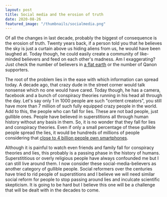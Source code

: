 ```yaml
---
layout: post
title: Social media and the erosion of truth
date: 2020-08-26
featured_image: "/thumbnails/socialmedia.png"
---
```


Of all the changes in last decade, probably the biggest of consequence is the erosion of truth. Twenty years back, if a person told you that he believes the sky is just a curtain above us hiding aliens from us, he would have been laughed at. Today though, he could easily create a community of like-minded believers and feed on each other's madness. Am I exaggerating? Just check the number of believers in [a flat earth](https://en.wikipedia.org/wiki/Modern_flat_Earth_societies) or the number of Qanon supporters.

The root of the problem lies in the ease with which information can spread today. A decade ago, that crazy dude in the street corner would talk nonsense which no one would have cared. Today though, he has a camera, facebook and a bunch of conspiracy theories running in his head all through the day. Let's say only 1 in 1000 people are such "content creators", you still have more than 7 million of such fully equipped crazy people in the world. Add to this, the people who can fall for lies. These are not bad people, just gullible ones. People have believed in superstitions all through human history without any basis in them. So, it is no wonder that they fall for lies and conspiracy theories. Even if only a small percentage of these gullible people spread the lies, it would be hundreds of millions of people considering that [close to 4 billion people own smartphones](https://www.statista.com/statistics/330695/number-of-smartphone-users-worldwide/).

Although it is painful to watch even friends and family fall for conspiracy theories and lies, this probably is a passing phase in the history of humans. Superstititious or overly religious people have always confounded me but I can still live around them. I now consider these social-media-believers as another category of gullible people. Social reformers over the centuries have tried to rid people of superstitions and I believe we will need similar social reform for people to stop passing around lies and inculcate scientific skepticism. It is going to be hard but I believe this one will be a challenge that will be dealt with in the decades to come.
